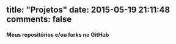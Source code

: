 title: "Projetos"
date: 2015-05-19 21:11:48
comments: false
---

#### Meus repositórios e/ou forks no GitHub
<div style="width: auto; max-width: 900px;">
	<div class="github-widget" data-repo="felipesousa/felipesousa.github.io"></div>
		<br />
	<div class="github-widget" data-repo="felipesousa/front-in-fortaleza-app"></div>
		<br />
	<div class="github-widget" data-repo="felipesousa/jnotes"></div>
		<br />
	<div class="github-widget" data-repo="felipesousa/oldversion"></div>
		<br />
	<div class="github-widget" data-repo="felipesousa/theme-hexo-blogger"></div>
		<br />
	<div class="github-widget" data-repo="felipesousa/theme-basic-foundation"></div>
		<br />
	<div class="github-widget" data-repo="felipesousa/my-helper-foundation"></div>
</div>

